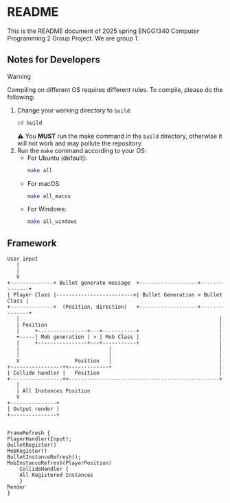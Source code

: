 # README

This is the README document of 2025 spring ENGG1340 Computer Programming 2 Group Project. We are group 1.

## Notes for Developers

> [!warning]
> Compiling on different OS requires different rules. To compile, please do the following:

1. Change your working directory to `build`:
   ```bash
   cd build
   ```
   ⚠️ You **MUST** run the make command in the `build` directory, otherwise it will not work and may pollute the repository.
2. Run the `make` command according to your OS:
   - For Ubuntu (default):
      ```bash
      make all
      ```
   - For macOS:
      ```bash
      make all_macos
      ```
   - For Windows:
      ```bash
      make all_windows
      ```
      
## Framework

```
User input
   |
   |
   V
+--------------+ Bullet generate message  +-------------------+--------------+
| Player Class |------------------------->| Bullet Generation > Bullet Class |
+--------------+  (Position, direction)   +-------------------+--------------+
   |                                                                 |
   | Position                                                        |
   |     +----------------+---+-----------+                          |
   +-----| Mob generation | > | Mob Class |                          |
   |     +----------------+---+-----------+                          |
   |                             |                                   |
   |                             |                                   |
   V                  Position   |                                   |
+-----------------+<-------------+                                   |
| Collide handler |   Position                                       |
+-----------------+<-------------------------------------------------+
   |
   | All Instances Position
   V
+---------------+
| Output render |
+---------------+


FrameRefresh {
PlayerHandler(Input);
BulletRegister()
MobRegister()
BulletInstanceRefresh();
MobInstanceRefresh(PlayerPosition)
	CollideHandler {
	All Registered Instances
	}
Render
}
```
